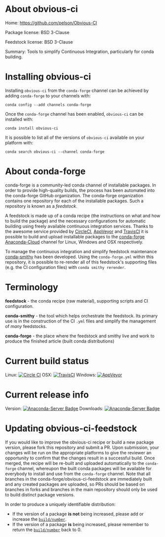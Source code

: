 About obvious-ci
================

Home: https://github.com/pelson/Obvious-CI

Package license: BSD 3-Clause

Feedstock license: BSD 3-Clause

Summary: Tools to simplify Continuous Integration, particularly for conda building.



Installing obvious-ci
=====================

Installing `obvious-ci` from the `conda-forge` channel can be achieved by adding `conda-forge` to your channels with:

```
conda config --add channels conda-forge
```

Once the `conda-forge` channel has been enabled, `obvious-ci` can be installed with:

```
conda install obvious-ci
```

It is possible to list all of the versions of `obvious-ci` available on your platform with:

```
conda search obvious-ci --channel conda-forge
```



About conda-forge
=================

conda-forge is a community-led conda channel of installable packages.
In order to provide high-quality builds, the process has been automated into the
conda-forge GitHub organization. The conda-forge organization contains one repository
for each of the installable packages. Such a repository is known as a *feedstock*.

A feedstock is made up of a conda recipe (the instructions on what and how to build
the package) and the necessary configurations for automatic building using freely
available continuous integration services. Thanks to the awesome service provided by
[CircleCI](https://circleci.com/), [AppVeyor](http://www.appveyor.com/)
and [TravisCI](https://travis-ci.org/) it is possible to build and upload installable
packages to the [conda-forge](https://anaconda.org/conda-forge)
[Anaconda-Cloud](http://docs.anaconda.org/) channel for Linux, Windows and OSX respectively.

To manage the continuous integration and simplify feedstock maintenance
[conda-smithy](http://github.com/conda-forge/conda-smithy) has been developed.
Using the ``conda-forge.yml`` within this repository, it is possible to re-render all of
this feedstock's supporting files (e.g. the CI configuration files) with ``conda smithy rerender``.


Terminology
===========

**feedstock** - the conda recipe (raw material), supporting scripts and CI configuration.

**conda-smithy** - the tool which helps orchestrate the feedstock.
                   Its primary use is in the construction of the CI ``.yml`` files
                   and simplify the management of *many* feedstocks.

**conda-forge** - the place where the feedstock and smithy live and work to
                  produce the finished article (built conda distributions)

Current build status
====================

Linux: [![Circle CI](https://circleci.com/gh/conda-forge/obvious-ci-feedstock.svg?style=shield)](https://circleci.com/gh/conda-forge/obvious-ci-feedstock)
OSX: [![TravisCI](https://travis-ci.org/conda-forge/obvious-ci-feedstock.svg?branch=master)](https://travis-ci.org/conda-forge/obvious-ci-feedstock)
Windows: [![AppVeyor](https://ci.appveyor.com/api/projects/status/github/conda-forge/obvious-ci-feedstock?svg=True)](https://ci.appveyor.com/project/conda-forge/obvious-ci-feedstock/branch/master)

Current release info
====================
Version: [![Anaconda-Server Badge](https://anaconda.org/conda-forge/obvious-ci/badges/version.svg)](https://anaconda.org/conda-forge/obvious-ci)
Downloads: [![Anaconda-Server Badge](https://anaconda.org/conda-forge/obvious-ci/badges/downloads.svg)](https://anaconda.org/conda-forge/obvious-ci)


Updating obvious-ci-feedstock
=============================

If you would like to improve the obvious-ci recipe or build a new
package version, please fork this repository and submit a PR. Upon submission,
your changes will be run on the appropriate platforms to give the reviewer an
opportunity to confirm that the changes result in a successful build. Once
merged, the recipe will be re-built and uploaded automatically to the
`conda-forge` channel, whereupon the built conda packages will be available for
everybody to install and use from the `conda-forge` channel.
Note that all branches in the conda-forge/obvious-ci-feedstock are
immediately built and any created packages are uploaded, so PRs should be based
on branches in forks and branches in the main repository should only be used to
build distinct package versions.

In order to produce a uniquely identifiable distribution:
 * If the version of a package **is not** being increased, please add or increase
   the [``build/number``](http://conda.pydata.org/docs/building/meta-yaml.html#build-number-and-string).
 * If the version of a package **is** being increased, please remember to return
   the [``build/number``](http://conda.pydata.org/docs/building/meta-yaml.html#build-number-and-string)
   back to 0.
